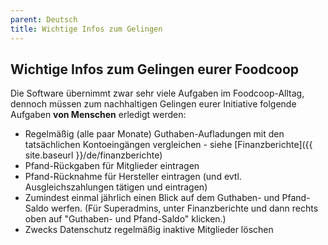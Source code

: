 ```yaml
---
parent: Deutsch
title: Wichtige Infos zum Gelingen
---
```


## Wichtige Infos zum Gelingen eurer Foodcoop

Die Software übernimmt zwar sehr viele Aufgaben im Foodcoop-Alltag, dennoch müssen zum nachhaltigen Gelingen eurer Initiative folgende Aufgaben **von Menschen** erledigt werden:

* Regelmäßig (alle paar Monate) Guthaben-Aufladungen mit den tatsächlichen Kontoeingängen vergleichen - siehe [Finanzberichte]({{ site.baseurl }}/de/finanzberichte)
* Pfand-Rückgaben für Mitglieder eintragen
* Pfand-Rücknahme für Hersteller eintragen (und evtl. Ausgleichszahlungen tätigen und eintragen)
* Zumindest einmal jährlich einen Blick auf dem Guthaben- und Pfand-Saldo werfen. (Für Superadmins, unter Finanzberichte und dann rechts oben auf "Guthaben- und Pfand-Saldo" klicken.)
* Zwecks Datenschutz regelmäßig inaktive Mitglieder löschen
